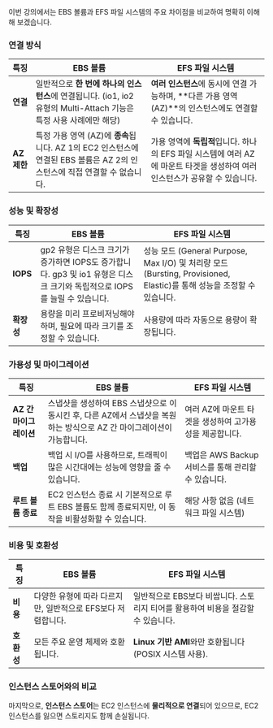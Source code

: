 

이번 강의에서는 EBS 볼륨과 EFS 파일 시스템의 주요 차이점을 비교하여 명확히 이해해 보겠습니다.

### 연결 방식

| **특징**    | **EBS 볼륨**                                                                       | **EFS 파일 시스템**                                                              |
| --------- | -------------------------------------------------------------------------------- | --------------------------------------------------------------------------- |
| **연결**    | 일반적으로 **한 번에 하나의 인스턴스**에 연결됩니다. (io1, io2 유형의 Multi-Attach 기능은 특정 사용 사례에만 해당)    | **여러 인스턴스**에 동시에 연결 가능하며, **다른 가용 영역 (AZ)**의 인스턴스에도 연결할 수 있습니다.             |
| **AZ 제한** | 특정 가용 영역 (AZ)에 **종속**됩니다. AZ 1의 EC2 인스턴스에 연결된 EBS 볼륨은 AZ 2의 인스턴스에 직접 연결할 수 없습니다. | 가용 영역에 **독립적**입니다. 하나의 EFS 파일 시스템에 여러 AZ에 마운트 타겟을 생성하여 여러 인스턴스가 공유할 수 있습니다. |

### 성능 및 확장성

| **특징**   | **EBS 볼륨**                                                                     | **EFS 파일 시스템**                                                                                 |
| -------- | ------------------------------------------------------------------------------ | ---------------------------------------------------------------------------------------------- |
| **IOPS** | gp2 유형은 디스크 크기가 증가하면 IOPS도 증가합니다. gp3 및 io1 유형은 디스크 크기와 독립적으로 IOPS를 늘릴 수 있습니다. | 성능 모드 (General Purpose, Max I/O) 및 처리량 모드 (Bursting, Provisioned, Elastic)를 통해 성능을 조정할 수 있습니다. |
| **확장성**  | 용량을 미리 프로비저닝해야 하며, 필요에 따라 크기를 조정할 수 있습니다.                                      | 사용량에 따라 자동으로 용량이 확장됩니다.                                                                        |

### 가용성 및 마이그레이션

| **특징**          | **EBS 볼륨**                                                             | **EFS 파일 시스템**                     |
| --------------- | ---------------------------------------------------------------------- | ---------------------------------- |
| **AZ 간 마이그레이션** | 스냅샷을 생성하여 EBS 스냅샷으로 이동시킨 후, 다른 AZ에서 스냅샷을 복원하는 방식으로 AZ 간 마이그레이션이 가능합니다. | 여러 AZ에 마운트 타겟을 생성하여 고가용성을 제공합니다.   |
| **백업**          | 백업 시 I/O를 사용하므로, 트래픽이 많은 시간대에는 성능에 영향을 줄 수 있습니다.                       | 백업은 AWS Backup 서비스를 통해 관리할 수 있습니다. |
| **루트 볼륨 종료**    | EC2 인스턴스 종료 시 기본적으로 루트 EBS 볼륨도 함께 종료되지만, 이 동작을 비활성화할 수 있습니다.           | 해당 사항 없음 (네트워크 파일 시스템)             |

### 비용 및 호환성

| **특징**  | **EBS 볼륨**                          | **EFS 파일 시스템**                                  |
| ------- | ----------------------------------- | ----------------------------------------------- |
| **비용**  | 다양한 유형에 따라 다르지만, 일반적으로 EFS보다 저렴합니다. | 일반적으로 EBS보다 비쌉니다. 스토리지 티어를 활용하여 비용을 절감할 수 있습니다. |
| **호환성** | 모든 주요 운영 체제와 호환됩니다.                 | **Linux 기반 AMI**와만 호환됩니다 (POSIX 시스템 사용).        |

### 인스턴스 스토어와의 비교

마지막으로, **인스턴스 스토어**는 EC2 인스턴스에 **물리적으로 연결**되어 있으므로, EC2 인스턴스를 잃으면 스토리지도 함께 손실됩니다.